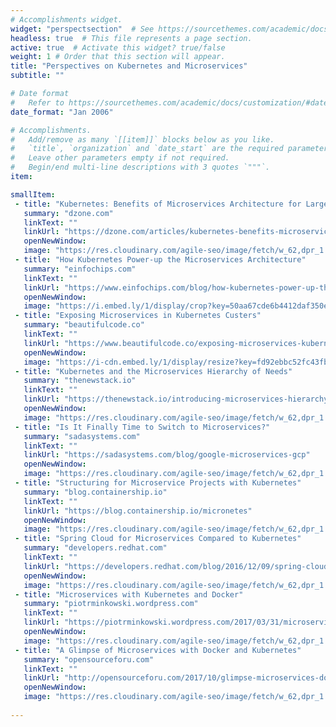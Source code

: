 ```yaml
---
# Accomplishments widget.
widget: "perspectsection"  # See https://sourcethemes.com/academic/docs/page-builder/
headless: true  # This file represents a page section.
active: true  # Activate this widget? true/false
weight: 1 # Order that this section will appear.
title: "Perspectives on Kubernetes and Microservices"
subtitle: ""

# Date format
#   Refer to https://sourcethemes.com/academic/docs/customization/#date-format
date_format: "Jan 2006"

# Accomplishments.
#   Add/remove as many `[[item]]` blocks below as you like.
#   `title`, `organization` and `date_start` are the required parameters.
#   Leave other parameters empty if not required.
#   Begin/end multi-line descriptions with 3 quotes `"""`.
item:

smallItem: 
 - title: "Kubernetes: Benefits of Microservices Architecture for Large Enterprises"
   summary: "dzone.com"
   linkText: ""
   linkUrl: "https://dzone.com/articles/kubernetes-benefits-microservices-architecture-for"
   openNewWindow: 
   image: "https://res.cloudinary.com/agile-seo/image/fetch/w_62,dpr_1.0,d_blank_am8gzx.png/https%3A%2F%2Flogo.clearbit.com%2Fdzone.com%3Fsize%3D250"
 - title: "How Kubernetes Power-up the Microservices Architecture"
   summary: "einfochips.com"
   linkText: ""
   linkUrl: "https://www.einfochips.com/blog/how-kubernetes-power-up-the-microservices-architecture/"
   openNewWindow: 
   image: "https://i.embed.ly/1/display/crop?key=50aa67cde6b4412daf350e3f34226686&width=200&height=150&errorurl=https%3A%2F%2Fs2-embed-ly.s3.amazonaws.com%2Fdisplay%2Fv1%2Fimages%2Flogo.png&url=https%3A%2F%2Fwww.einfochips.com%2Fblog%2Fwp-content%2Fuploads%2F2019%2F11%2Fhow-kubernetes-power-up-the-microservices-architecture-featured.jpg"
 - title: "Exposing Microservices in Kubernetes Custers"
   summary: "beautifulcode.co"
   linkText: ""
   linkUrl: "https://www.beautifulcode.co/exposing-microservices-kubernetes-clusters"
   openNewWindow: 
   image: "https://i-cdn.embed.ly/1/display/resize?key=fd92ebbc52fc43fb98f69e50e7893c13&url=https%3A%2F%2Fwww.einfochips.com%2Fwp-content%2Fuploads%2F2019%2F11%2Feic-corporate-video.jpg&width=175"
 - title: "Kubernetes and the Microservices Hierarchy of Needs"
   summary: "thenewstack.io"
   linkText: ""
   linkUrl: "https://thenewstack.io/introducing-microservices-hierarchy-needs/"
   openNewWindow: 
   image: "https://res.cloudinary.com/agile-seo/image/fetch/w_62,dpr_1.0,d_blank_am8gzx.png/https%3A%2F%2Flogo.clearbit.com%2Fthenewstack.io%3Fsize%3D250"
 - title: "Is It Finally Time to Switch to Microservices?"
   summary: "sadasystems.com"
   linkText: ""
   linkUrl: "https://sadasystems.com/blog/google-microservices-gcp"
   openNewWindow: 
   image: "https://res.cloudinary.com/agile-seo/image/fetch/w_62,dpr_1.0,d_blank_am8gzx.png/https%3A%2F%2Flogo.clearbit.com%2Fsadasystems.com%3Fsize%3D250"
 - title: "Structuring for Microservice Projects with Kubernetes"
   summary: "blog.containership.io"
   linkText: ""
   linkUrl: "https://blog.containership.io/micronetes"
   openNewWindow: 
   image: "https://res.cloudinary.com/agile-seo/image/fetch/w_62,dpr_1.0,d_blank_am8gzx.png/https%3A%2F%2Flogo.clearbit.com%2Fblog.containership.io%3Fsize%3D250"
 - title: "Spring Cloud for Microservices Compared to Kubernetes"
   summary: "developers.redhat.com"
   linkText: ""
   linkUrl: "https://developers.redhat.com/blog/2016/12/09/spring-cloud-for-microservices-compared-to-kubernetes/"
   openNewWindow: 
   image: "https://res.cloudinary.com/agile-seo/image/fetch/w_62,dpr_1.0,d_blank_am8gzx.png/https%3A%2F%2Flogo.clearbit.com%2Fdevelopers.redhat.com%3Fsize%3D250"
 - title: "Microservices with Kubernetes and Docker"
   summary: "piotrminkowski.wordpress.com"
   linkText: ""
   linkUrl: "https://piotrminkowski.wordpress.com/2017/03/31/microservices-with-kubernetes-and-docker/"
   openNewWindow: 
   image: "https://res.cloudinary.com/agile-seo/image/fetch/w_62,dpr_1.0,d_blank_am8gzx.png/https%3A%2F%2Flogo.clearbit.com%2Fpiotrminkowski.wordpress.com%3Fsize%3D250"
 - title: "A Glimpse of Microservices with Docker and Kubernetes"
   summary: "opensourceforu.com"
   linkText: ""
   linkUrl: "http://opensourceforu.com/2017/10/glimpse-microservices-docker-kubernetes/"
   openNewWindow: 
   image: "https://res.cloudinary.com/agile-seo/image/fetch/w_62,dpr_1.0,d_blank_am8gzx.png/https%3A%2F%2Flogo.clearbit.com%2Fopensourceforu.com%3Fsize%3D250"
   
---
```

